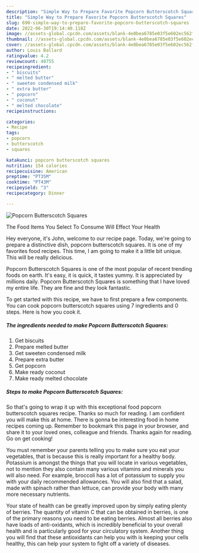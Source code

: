 ```yaml
---
description: "Simple Way to Prepare Favorite Popcorn Butterscotch Squares"
title: "Simple Way to Prepare Favorite Popcorn Butterscotch Squares"
slug: 690-simple-way-to-prepare-favorite-popcorn-butterscotch-squares
date: 2022-06-30T19:14:40.118Z
image: //assets-global.cpcdn.com/assets/blank-4e0bea6785e03f5e602ec562f230caae08da540cada707380b4fe1bbebba43da.png
thumbnail: //assets-global.cpcdn.com/assets/blank-4e0bea6785e03f5e602ec562f230caae08da540cada707380b4fe1bbebba43da.png
cover: //assets-global.cpcdn.com/assets/blank-4e0bea6785e03f5e602ec562f230caae08da540cada707380b4fe1bbebba43da.png
author: Louis Ballard
ratingvalue: 4.2
reviewcount: 40755
recipeingredient:
- " biscuits"
- " melted butter"
- " sweeten condensed milk"
- " extra butter"
- " popcorn"
- " coconut"
- " melted chocolate"
recipeinstructions:

categories:
- Recipe
tags:
- popcorn
- butterscotch
- squares

katakunci: popcorn butterscotch squares 
nutrition: 154 calories
recipecuisine: American
preptime: "PT35M"
cooktime: "PT43M"
recipeyield: "3"
recipecategory: Dinner

---
```



![Popcorn Butterscotch Squares](//assets-global.cpcdn.com/assets/blank-4e0bea6785e03f5e602ec562f230caae08da540cada707380b4fe1bbebba43da.png)

The Food Items You Select To Consume Will Effect Your Health

Hey everyone, it's John, welcome to our recipe page. Today, we're going to prepare a distinctive dish, popcorn butterscotch squares. It is one of my favorites food recipes. This time, I am going to make it a little bit unique. This will be really delicious.



Popcorn Butterscotch Squares is one of the most popular of recent trending foods on earth. It's easy, it is quick, it tastes yummy. It is appreciated by millions daily. Popcorn Butterscotch Squares is something that I have loved my entire life. They are fine and they look fantastic.


To get started with this recipe, we have to first prepare a few components. You can cook popcorn butterscotch squares using 7 ingredients and 0 steps. Here is how you cook it.

<!--inarticleads1-->

##### The ingredients needed to make Popcorn Butterscotch Squares:

1. Get  biscuits
1. Prepare  melted butter
1. Get  sweeten condensed milk
1. Prepare  extra butter
1. Get  popcorn
1. Make ready  coconut
1. Make ready  melted chocolate




<!--inarticleads2-->

##### Steps to make Popcorn Butterscotch Squares:





So that's going to wrap it up with this exceptional food popcorn butterscotch squares recipe. Thanks so much for reading. I am confident you will make this at home. There is gonna be interesting food in home recipes coming up. Remember to bookmark this page in your browser, and share it to your loved ones, colleague and friends. Thanks again for reading. Go on get cooking!

You must remember your parents telling you to make sure you eat your vegetables, that is because this is really important for a healthy body. Potassium is amongst the things that you will locate in various vegetables, not to mention they also contain many various vitamins and minerals you will also need. For example, broccoli has a lot of potassium to supply you with your daily recommended allowances. You will also find that a salad, made with spinach rather than lettuce, can provide your body with many more necessary nutrients.

Your state of health can be greatly improved upon by simply eating plenty of berries. The quantity of vitamin C that can be obtained in berries, is one of the primary reasons you need to be eating berries. Almost all berries also have loads of anti-oxidants, which is incredibly beneficial to your overall health and is particularly good for your circulatory system. Another thing you will find that these antioxidants can help you with is keeping your cells healthy, this can help your system to fight off a variety of diseases.
